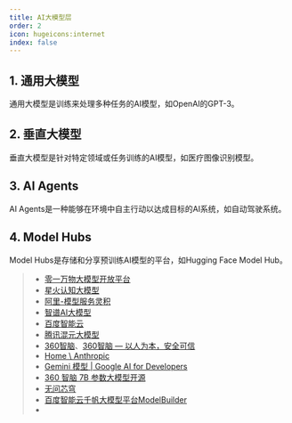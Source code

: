 ```yaml
---
title: AI大模型层
order: 2
icon: hugeicons:internet
index: false
---
```


## 1. 通用大模型

通用大模型是训练来处理多种任务的AI模型，如OpenAI的GPT-3。

## 2. 垂直大模型

垂直大模型是针对特定领域或任务训练的AI模型，如医疗图像识别模型。

## 3. AI Agents

AI Agents是一种能够在环境中自主行动以达成目标的AI系统，如自动驾驶系统。

## 4. Model Hubs

Model Hubs是存储和分享预训练AI模型的平台，如Hugging Face Model Hub。



> - [零一万物大模型开放平台](https://platform.lingyiwanwu.com/)
> - [星火认知大模型](https://www.xfyun.cn/doc/spark/Web.html)
> - [阿里-模型服务灵积](https://help.aliyun.com/zh/dashscope/developer-reference/model-square/)
> - [智谱AI大模型](https://open.bigmodel.cn/)
> - [百度智能云](https://cloud.baidu.com/doc/WENXINWORKSHOP/index.html)
> - [腾讯混元大模型](https://cloud.tencent.com/document/product/1729)
> - [360智脑](https://ai.360.com/)、[360智脑 — 以人为本，安全可信](https://ai.360.com/open)
> - [Home \ Anthropic](https://www.anthropic.com/)
> - [Gemini 模型  | Google AI for Developers](https://ai.google.dev/models/gemini?hl=zh-cn)
> - [360 智脑 7B 参数大模型开源](https://github.com/Qihoo360/360zhinao)
> - [无问芯穹](https://cloud.infini-ai.com/platform/ai)
> - [百度智能云千帆大模型平台ModelBuilder](https://cloud.baidu.com/product/wenxinworkshop?track=pjhy)
> - 
